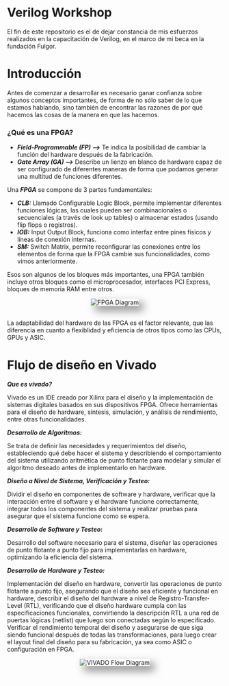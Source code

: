 # Verilog Workshop
El fin de este repositorio es el de dejar constancia de mis esfuerzos realizados en la capacitación de Verilog, en el marco de mi beca en la fundación Fulgor.

# Introducción 
Antes de comenzar a desarrollar es necesario ganar confianza sobre algunos conceptos importantes, de forma de no sólo saber de lo que estamos hablando, sino también de encontrar las razones de por qué hacemos las cosas de la manera en que las hacemos.

### ¿Qué es una FPGA?

- *__Field-Programmable (FP) -->__* Te indica la posibilidad de cambiar la función del hardware después de la fabricación.
- *__Gate Array (GA) -->__* Describe un lienzo en blanco de hardware capaz de ser configurado de diferentes maneras de forma que podamos generar una multitud de funciones diferentes.

Una *__FPGA__* se compone de 3 partes fundamentales:
- *__CLB:__* Llamado Configurable Logic Block, permite implementar diferentes funciones lógicas, las cuales pueden ser combinacionales o secuenciales (a través de look up tables) o almacenar estados (usando flip flops o registros).
- *__IOB:__* Input Output Block, funciona como interfaz entre pines físicos y líneas de conexión internas.
- *__SM:__* Switch Matrix, permite reconfigurar las conexiones entre los elementos de forma que la FPGA cambie sus funcionalidades, como vimos anteriormente.

Esos son algunos de los bloques más importantes, una FPGA también incluye otros bloques como el microprocesador, interfaces PCI Express, bloques de memoria RAM entre otros.



<div align="center">
  <img src="https://github.com/user-attachments/assets/4c08b739-bcec-439a-a5e6-f17d8c00dbfe" alt="FPGA Diagram" style="box-shadow: 10px 10px 20px rgba(0, 0, 0, 0.5);">
</div>
<br>

La adaptabilidad del hardware de las FPGA es el factor relevante, que las diferencia en cuanto a flexiblidad y eficiencia de otros tipos como las CPUs, GPUs y ASIC.

# Flujo de diseño en Vivado

*__Que es vivado?__*
 
Vivado es un IDE creado por Xilinx para el diseño y la implementación de sistemas digitales basados en sus dispositivos FPGA. Ofrece herramientas para el diseño de hardware, síntesis, simulación, y análisis de rendimiento, entre otras funcionalidades. 

*__Desarrollo de Algoritmos:__*

Se trata de definir las necesidades y requerimientos del diseño, estableciendo qué debe hacer el sistema y describiendo el comportamiento del sistema utilizando aritmética de punto flotante para modelar y simular el algoritmo deseado antes de implementarlo en hardware.

*__Diseño a Nivel de Sistema, Verificación y Testeo:__*

Dividir el diseño en componentes de software y hardware, verificar que la interacción entre el software y el hardware funcione correctamente, integrar todos los componentes del sistema y realizar pruebas para asegurar que el sistema funcione como se espera.

*__Desarrollo de Software y Testeo:__*

Desarrollo del software necesario para el sistema, diseñar las operaciones de punto flotante a punto fijo para implementarlas en hardware, optimizando la eficiencia del sistema.

*__Desarrollo de Hardware y Testeo:__*

Implementación del diseño en hardware, convertir las operaciones de punto flotante a punto fijo, asegurando que el diseño sea eficiente y funcional en hardware, describir el diseño del hardware a nivel de Registro-Transfer-Level (RTL), verificando que el diseño hardware cumpla con las especificaciones funcionales, convirtiendo la descripción RTL a una red de puertas lógicas (netlist) que luego son conectadas según lo especificado. Verificar el rendimiento temporal del diseño y asegurarse de que siga siendo funcional después de todas las transformaciones, para luego crear el layout final del diseño para su fabricación, ya sea como ASIC o configuración en FPGA.


<div align="center">
  <img src="https://github.com/user-attachments/assets/033b046b-f7d0-4939-9f55-4fb490a0153e" alt="VIVADO Flow Diagram" style="box-shadow: 10px 10px 20px rgba(0, 0, 0, 0.5);">
</div>
<br>







